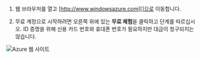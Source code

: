 1.  웹 브라우저를 열고 [http://www.windowsazure.com][]으로 이동합니다.

2.  무료 계정으로 시작하려면 오른쪽 위에 있는 **무료 체험**을 클릭하고 단계를 따르십시오. ID 증명을 위해 신용 카드
    번호와 휴대폰 번호가 필요하지만 대금이 청구되지는 않습니다.

![Azure 웹
사이트](./media/create-azure-account/freetrialonwindowsazurehomepage.png)

